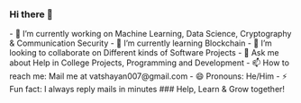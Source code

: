 ### Hi there 👋

<!--
**Vatshayan/Vatshayan** is a ✨ _special_ ✨ repository because its `README.md` (this file) appears on your GitHub profile.

Here are some ideas to get you started:
--!>
- 🔭 I’m currently working on Machine Learning, Data Science, Cryptography & Communication Security
- 🌱 I’m currently learning Blockchain
- 👯 I’m looking to collaborate on Different kinds of Software Projects
- 💬 Ask me about Help in College Projects, Programming and Development
- 📫 How to reach me: Mail me at vatshayan007@gmail.com
- 😄 Pronouns: He/Him
- ⚡ Fun fact: I always reply mails in minutes

### Help, Learn & Grow together!
